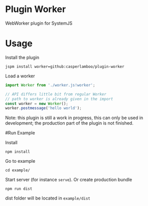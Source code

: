 # Plugin Worker
WebWorker plugin for SystemJS
# Usage
Install the plugin

```jspm install worker=github:casperlamboo/plugin-worker```

Load a worker

```javascript
import Worker from './worker.js!worker';

// API differs little bit from regular Worker
// path to worker is already given in the import
const worker = new Worker();
worker.postmessage('hello world');
```

Note: this plugin is still a work in progress, this can only be used in development; the production part of the plugin is not finished.

#Run Example

Install

```npm install```

Go to example

```cd example/```

Start server (for instance `serve`). Or create production bundle

```npm run dist```

dist folder will be located in `example/dist`

